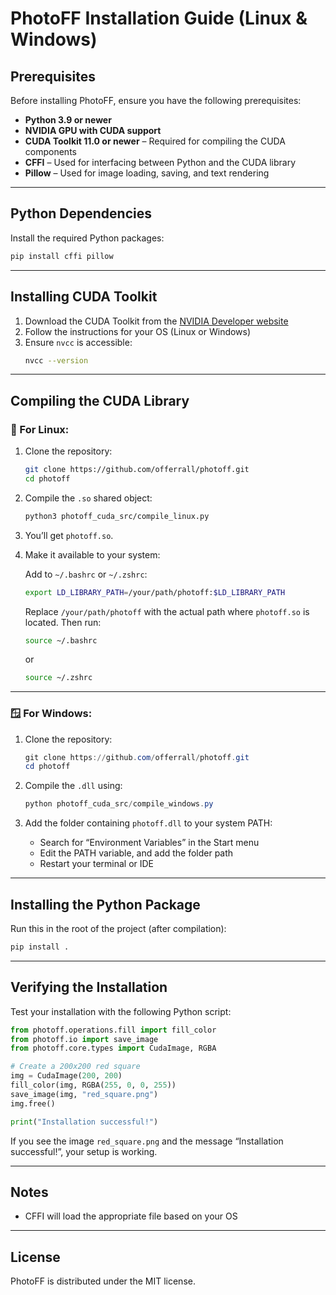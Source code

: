 
# PhotoFF Installation Guide (Linux & Windows)

## Prerequisites

Before installing PhotoFF, ensure you have the following prerequisites:

- **Python 3.9 or newer**
- **NVIDIA GPU with CUDA support**
- **CUDA Toolkit 11.0 or newer** – Required for compiling the CUDA components
- **CFFI** – Used for interfacing between Python and the CUDA library
- **Pillow** – Used for image loading, saving, and text rendering

---

## Python Dependencies

Install the required Python packages:

```bash
pip install cffi pillow
```

---

## Installing CUDA Toolkit

1. Download the CUDA Toolkit from the [NVIDIA Developer website](https://developer.nvidia.com/cuda-downloads)
2. Follow the instructions for your OS (Linux or Windows)
3. Ensure `nvcc` is accessible:
   ```bash
   nvcc --version
   ```

---

## Compiling the CUDA Library

### 🐧 For Linux:

1. Clone the repository:
   ```bash
   git clone https://github.com/offerrall/photoff.git
   cd photoff
   ```

2. Compile the `.so` shared object:
   ```bash
   python3 photoff_cuda_src/compile_linux.py
   ```

3. You’ll get `photoff.so`.

4. Make it available to your system:

   Add to `~/.bashrc` or `~/.zshrc`:
   ```bash
   export LD_LIBRARY_PATH=/your/path/photoff:$LD_LIBRARY_PATH
   ```
   Replace `/your/path/photoff` with the actual path where `photoff.so` is located.
   Then run:
   ```bash
   source ~/.bashrc
   ```
   or
   ```bash
   source ~/.zshrc
   ```

---

### 🪟 For Windows:

1. Clone the repository:
   ```powershell
   git clone https://github.com/offerrall/photoff.git
   cd photoff
   ```

2. Compile the `.dll` using:
   ```powershell
   python photoff_cuda_src/compile_windows.py
   ```

3. Add the folder containing `photoff.dll` to your system PATH:
   - Search for “Environment Variables” in the Start menu
   - Edit the PATH variable, and add the folder path
   - Restart your terminal or IDE

---

## Installing the Python Package

Run this in the root of the project (after compilation):

```bash
pip install .
```

---

## Verifying the Installation

Test your installation with the following Python script:

```python
from photoff.operations.fill import fill_color
from photoff.io import save_image
from photoff.core.types import CudaImage, RGBA

# Create a 200x200 red square
img = CudaImage(200, 200)
fill_color(img, RGBA(255, 0, 0, 255))
save_image(img, "red_square.png")
img.free()

print("Installation successful!")
```

If you see the image `red_square.png` and the message “Installation successful!”, your setup is working.

---

## Notes
- CFFI will load the appropriate file based on your OS

---

## License

PhotoFF is distributed under the MIT license.